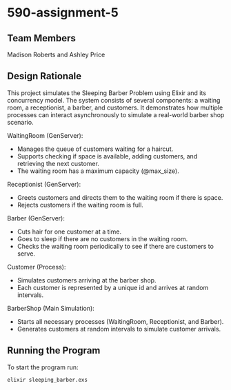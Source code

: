 # 590-assignment-5

## Team Members 
Madison Roberts and Ashley Price

## Design Rationale 

This project simulates the Sleeping Barber Problem using Elixir and its concurrency model. The system consists of several components: a waiting room, a receptionist, a barber, and customers. It demonstrates how multiple processes can interact asynchronously to simulate a real-world barber shop scenario.

WaitingRoom (GenServer):
- Manages the queue of customers waiting for a haircut.
- Supports checking if space is available, adding customers, and retrieving the next customer.
- The waiting room has a maximum capacity (@max_size).

Receptionist (GenServer):
- Greets customers and directs them to the waiting room if there is space.
- Rejects customers if the waiting room is full.

Barber (GenServer):
- Cuts hair for one customer at a time.
- Goes to sleep if there are no customers in the waiting room.
- Checks the waiting room periodically to see if there are customers to serve.

Customer (Process):
- Simulates customers arriving at the barber shop.
- Each customer is represented by a unique id and arrives at random intervals.

BarberShop (Main Simulation):
- Starts all necessary processes (WaitingRoom, Receptionist, and Barber).
- Generates customers at random intervals to simulate customer arrivals.

## Running the Program 

To start the program run: 

    elixir sleeping_barber.exs